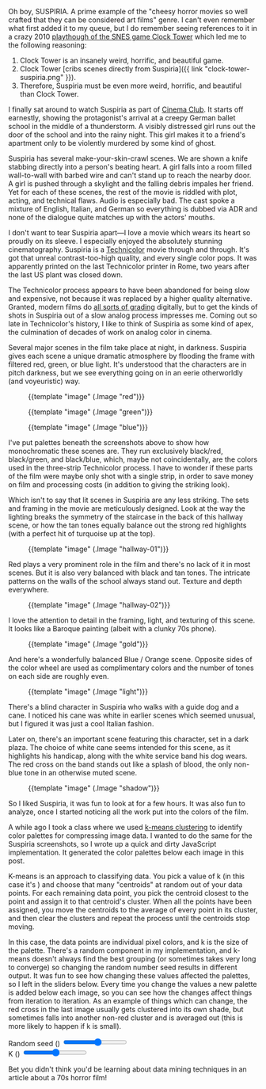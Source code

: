 Oh boy, SUSPIRIA.  A prime example of the "cheesy horror movies so well crafted
that they can be considered art films" genre.  I can't even remember what first
added it to my queue, but I do remember seeing references to it in a crazy 2010
[playthough of the SNES game Clock
Tower](http://www.rpgcodex.net/forums/index.php?threads/lets-survive-the-clock-tower-100-complete.41519/)
which led me to the following reasoning:

1. Clock Tower is an insanely weird, horrific, and beautiful game.
2. Clock Tower [cribs scenes directly from Suspiria]({{ link "clock-tower-suspiria.png" }}).
3. Therefore, Suspiria must be even more weird, horrific, and beautiful than Clock Tower.

<!--BREAK-->

I finally sat around to watch Suspiria as part of [Cinema
Club](/tags/cinemaclub). It starts off earnestly, showing the protagonist's
arrival at a creepy German ballet school in the middle of a thunderstorm.  A
visibly distressed girl runs out the door of the school and into the rainy
night. This girl makes it to a friend's apartment only to be violently murdered
by some kind of ghost.

Suspiria has several make-your-skin-crawl scenes.  We are shown a knife
stabbing directly into a person's beating heart.  A girl falls into a room
filled wall-to-wall with barbed wire and can't stand up to reach the nearby
door.  A girl is pushed through a skylight and the falling debris impales her
friend.  Yet for each of these scenes, the rest of the movie is riddled with
plot, acting, and technical flaws.  Audio is especially bad.  The cast spoke a
mixture of English, Italian, and German so everything is dubbed via ADR and
none of the dialogue quite matches up with the actors' mouths.

I don't want to tear Suspiria apart&mdash;I love a movie which wears its heart
so proudly on its sleeve. I especially enjoyed the absolutely stunning
cinematography. Suspiria is a
[Technicolor](https://en.wikipedia.org/wiki/Technicolor) movie through and
through.  It's got that unreal contrast-too-high quality, and every single
color pops.  It was apparently printed on the last Technicolor printer in Rome,
two years after the last US plant was closed down.

The Technicolor process appears to have been abandoned for being slow and
expensive, not because it was replaced by a higher quality alternative.
Granted, modern films do [all sorts of
grading](https://twitter.com/ThingsWork/status/653791549331935232) digitally,
but to get the kinds of shots in Suspiria out of a slow analog process
impresses me.  Coming out so late in Technicolor's history, I like to think of
Suspiria as some kind of apex, the culmination of decades of work on analog
color in cinema.

<style>
.roomanna-figure img {
  margin-bottom: 0;
  border-radius: var(--border-radius) var(--border-radius) 0 0 !important;
}
.Palettes {
}
.Clusters {
  line-height: 0;
  display: block;
}
.Cluster {
  width: 16px;
  height: 16px;
  display: inline-block;
  border: 0;
  box-sizing: border-box;
}
</style>

Several major scenes in the film take place at night, in darkness.  Suspiria
gives each scene a unique dramatic atmosphere by flooding the frame with
filtered red, green, or blue light.  It's understood that the characters
are in pitch darkness, but we see everything going on in an eerie otherworldly
(and voyeuristic) way.

<div class="row">
  <div class="col">
    <div class="roomanna-centered">
      <figure class="roomanna-figure">
        {{template "image" (.Image "red")}}
        <div class="Palettes"></div>
      </figure>
    </div>
  </div>
  <div class="col">
    <div class="roomanna-centered">
      <figure class="roomanna-figure">
        {{template "image" (.Image "green")}}
        <div class="Palettes"></div>
      </figure>
    </div>
  </div>
  <div class="col">
    <div class="roomanna-centered">
      <figure class="roomanna-figure">
        {{template "image" (.Image "blue")}}
        <div class="Palettes"></div>
      </figure>
    </div>
  </div>
</div>

I've put palettes beneath the screenshots above to show how monochromatic these
scenes are.  They run exclusively black/red, black/green, and black/blue,
which, maybe not coincidentally, are the colors used in the three-strip
Technicolor process.  I have to wonder if these parts of the film were maybe
only shot with a single strip, in order to save money on film and processing
costs (in addition to giving the striking look).

Which isn't to say that lit scenes in Suspiria are any less striking.  The sets
and framing in the movie are meticulously designed.  Look at the way the
lighting breaks the symmetry of the staircase in the back of this hallway
scene, or how the tan tones equally balance out the strong red highlights (with
a perfect hit of turquoise up at the top).

<div class="roomanna-centered">
  <figure class="roomanna-figure">
    {{template "image" (.Image "hallway-01")}}
    <div class="Palettes"></div>
  </figure>
</div>

Red plays a very prominent role in the film and there's no lack of it in most
scenes.  But it is also very balanced with black and tan tones.  The intricate
patterns on the walls of the school always stand out.  Texture and depth
everywhere.

<div class="roomanna-centered">
  <figure class="roomanna-figure">
    {{template "image" (.Image "hallway-02")}}
    <div class="Palettes"></div>
  </figure>
</div>

I love the attention to detail in the framing, light, and texturing of this
scene.  It looks like a Baroque painting (albeit with a clunky 70s phone).

<div class="roomanna-centered">
  <figure class="roomanna-figure">
    {{template "image" (.Image "gold")}}
    <div class="Palettes"></div>
  </figure>
</div>

And here's a wonderfully balanced Blue / Orange scene.  Opposite sides of the
color wheel are used as complimentary colors and the number of tones on each
side are roughly even.

<div class="roomanna-centered">
  <figure class="roomanna-figure">
    {{template "image" (.Image "light")}}
    <div class="Palettes"></div>
  </figure>
</div>

There's a blind character in Suspiria who walks with a guide dog and a cane.  I
noticed his cane was white in earlier scenes which seemed unusual, but I
figured it was just a cool Italian fashion.

Later on, there's an important scene featuring this character, set in a dark
plaza.  The choice of white cane seems intended for this scene, as it
highlights his handicap, along with the white service band his dog wears.  The
red cross on the band stands out like a splash of blood, the only non-blue tone
in an otherwise muted scene.

<div class="roomanna-centered">
  <figure class="roomanna-figure">
    {{template "image" (.Image "shadow")}}
    <div class="Palettes"></div>
  </figure>
</div>

So I liked Suspiria, it was fun to look at for a few hours.  It was also fun to
analyze, once I started noticing all the work put into the colors of the film.

A while ago I took a class where we used [k-means
clustering](https://en.wikipedia.org/wiki/K-means_clustering) to identify color
palettes for compressing image data.  I wanted to do the same for the Suspiria
screenshots, so I wrote up a quick and dirty JavaScript implementation.  It
generated the color palettes below each image in this post.

K-means is an approach to classifying data. You pick a value of k (in this case
it's <span data-display="k"></span>) and choose that many "centroids" at random
out of your data points.  For each remaining data point, you pick the centroid
closest to the point and assign it to that centroid's cluster.  When all the
points have been assigned, you move the centroids to the average of every point
in its cluster, and then clear the clusters and repeat the process until the
centroids stop moving.

In this case, the data points are individual pixel colors, and k is the size of
the palette.  There's a random component in my implementation, and k-means
doesn't always find the best grouping (or sometimes takes very long to
converge) so changing the random number seed results in different output.  It
was fun to see how changing these values affected the palettes, so I left in
the sliders below.  Every time you change the values a new palette is added
below each image, so you can see how the changes affect things from iteration
to iteration. As an example of things which can change, the red cross in the
last image usually gets clustered into its own shade, but sometimes falls into
another non-red cluster and is averaged out (this is more likely to happen if k
is small).

<div class="form-group row">
  <div class="col-sm-6">
    <label>Random seed (<span data-display="seed"></span>)</label>
    <input type="range" min="1", max="10" data-binding="seed" class="form-control" />
  </div>
  <div class="col-sm-6">
    <label>K (<span data-display="k"></span>)</label>
    <input type="range" min="1", max="32" data-binding="k" class="form-control" />
  </div>
</div>

Bet you didn't think you'd be learning about data mining techniques in an
article about a 70s horror film!
